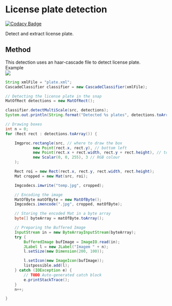 # License plate detection

[![Codacy Badge](https://api.codacy.com/project/badge/Grade/a3d989e67291492d9440b4f4727a4412)](https://app.codacy.com/app/Ramonrune/license-plate-detection?utm_source=github.com&utm_medium=referral&utm_content=Ramonrune/license-plate-detection&utm_campaign=Badge_Grade_Dashboard)

Detect and extract license plate.

## Method
This detection uses an haar-cascade file to detect license plate.<br>
Example<br>
<img src="http://answers.opencv.org/upfiles/14039682835002835.jpg"/><br>
```java
String xmlFile = "plate.xml";
CascadeClassifier classifier = new CascadeClassifier(xmlFile);

// Detecting the license plate in the snap
MatOfRect detections = new MatOfRect();

classifier.detectMultiScale(src, detections);
System.out.println(String.format("Detected %s plates", detections.toArray().length));

// Drawing boxes
int n = 0;
for (Rect rect : detections.toArray()) {

	Imgproc.rectangle(src, // where to draw the box
			new Point(rect.x, rect.y), // bottom left
			new Point(rect.x + rect.width, rect.y + rect.height), // top right
			new Scalar(0, 0, 255), 3 // RGB colour
	);

	Rect roi = new Rect(rect.x, rect.y, rect.width, rect.height);
	Mat cropped = new Mat(src, roi);

	Imgcodecs.imwrite("temp.jpg", cropped);

	// Encoding the image
	MatOfByte matOfByte = new MatOfByte();
	Imgcodecs.imencode(".jpg", cropped, matOfByte);

	// Storing the encoded Mat in a byte array
	byte[] byteArray = matOfByte.toArray();

	// Preparing the Buffered Image
	InputStream in = new ByteArrayInputStream(byteArray);
	try {
		BufferedImage bufImage = ImageIO.read(in);
		JLabel l = new JLabel("Imagem " + n);
		l.setSize(new Dimension(200, 100));

		l.setIcon(new ImageIcon(bufImage));
		listpossible.add(l);
	} catch (IOException e) {
		// TODO Auto-generated catch block
		e.printStackTrace();
	}
	n++;

}
```
    
